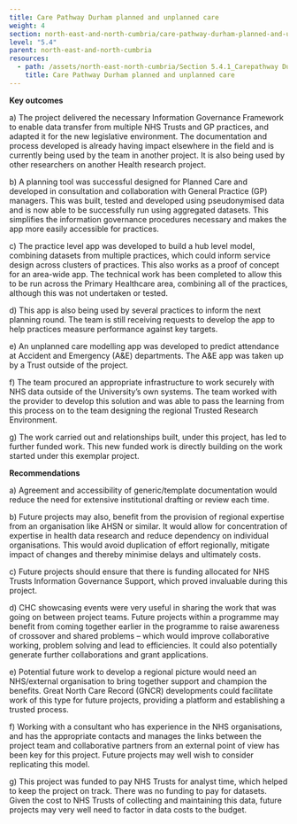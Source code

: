 ```yaml
---
title: Care Pathway Durham planned and unplanned care
weight: 4
section: north-east-and-north-cumbria/care-pathway-durham-planned-and-unplanned-care
level: "5.4"
parent: north-east-and-north-cumbria
resources:
  - path: /assets/north-east-north-cumbria/Section 5.4.1_Carepathway Durham Planned and Unplanned Care Final Report.pdf
    title: Care Pathway Durham planned and unplanned care
---
```


**Key outcomes** 
 
a) The project delivered the necessary Information Governance Framework to enable data transfer from multiple NHS Trusts and GP practices, and adapted it for the new legislative environment.  The documentation and process developed is already having impact elsewhere in the field and is currently being used by the team in another project.  It is also being used by other researchers on another Health research project. 

b) A planning tool was successful designed for Planned Care and developed in consultation and collaboration with General Practice (GP) managers.  This was built, tested and developed using pseudonymised data and is now able to be successfully run using aggregated datasets.  This simplifies the information governance procedures necessary and makes the app more easily accessible for practices. 

c) The practice level app was developed to build a hub level model, combining datasets from multiple practices, which could inform service design across clusters of practices. This also works as a proof of concept for an area-wide app.  The technical work has been completed to allow this to be run across the Primary Healthcare area, combining all of the practices, although this was not undertaken or tested. 

d) This app is also being used by several practices to inform the next planning round. The team is still receiving requests to develop the app to help practices measure performance against key targets. 

e) An unplanned care modelling app was developed to predict attendance at Accident and Emergency (A&E) departments.  The A&E app was taken up by a Trust outside of the project. 

f) The team procured an appropriate infrastructure to work securely with NHS data outside of the University’s own systems.  The team worked with the provider to develop this solution and was able to pass the learning from this process on to the team designing the regional Trusted Research Environment.

g) The work carried out and relationships built, under this project, has led to further funded work.  This new funded work is directly building on the work started under this exemplar project. 
  
**Recommendations** 

a) Agreement and accessibility of generic/template documentation would reduce the need for extensive institutional drafting or review each time. 

b) Future projects may also, benefit from the provision of regional expertise from an organisation like AHSN or similar. It would allow for concentration of expertise in health data research and reduce dependency on individual organisations.  This would avoid duplication of effort regionally, mitigate impact of changes and thereby minimise delays and ultimately costs.

c) Future projects should ensure that there is funding allocated for NHS Trusts Information Governance Support, which proved invaluable during this project. 
 
d) CHC showcasing events were very useful in sharing the work that was going on between project teams. Future projects within a programme may benefit from coming together earlier in the programme to raise awareness of crossover and shared problems – which would improve collaborative working, problem solving and lead to efficiencies.  It could also potentially generate further collaborations and grant applications.

e) Potential future work to develop a regional picture would need an NHS/external organisation to bring together support and champion the benefits.  Great North Care Record (GNCR) developments could facilitate work of this type for future projects, providing a platform and establishing a trusted process. 

f) Working with a consultant who has experience in the NHS organisations, and has the appropriate contacts and manages the links between the project team and collaborative partners from an external point of view has been key for this project.  Future projects may well wish to consider replicating this model. 

g) This project was funded to pay NHS Trusts for analyst time, which helped to keep the project on track.  There was no funding to pay for datasets.  Given the cost to NHS Trusts of collecting and maintaining this data, future projects may very well need to factor in data costs to the budget. 
